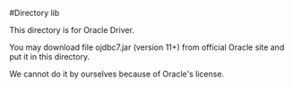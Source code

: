 #Directory lib

This directory is for Oracle Driver.

You may download file ojdbc7.jar (version 11+) from official Oracle site and put it in this directory.

We cannot do it by ourselves because of Oracle's license.

